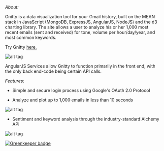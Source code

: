*About:*

Gnitty is a data visualization tool for your Gmail history, built on the MEAN stack in JavaScript (MongoDB, ExpressJS, AngularJS, NodeJS) and the d3 charting library. The site allows a user to analyze his or her 1,000 most recent emails (sent and received) for tone, volume per hour/day/year, and most common keywords.

Try Gnitty [here.](https://gnitty.herokuapp.com)

![alt tag](https://raw.githubusercontent.com/glebec/gnitty/master/client/assets/images/Front%20page.jpg)

AngularJS Services allow Gnitty to function primarily in the front end, with the only back end-code being certain API calls.


*Features:*

- Simple and secure login process using Google's OAuth 2.0 Protocol

- Analyze and plot up to 1,000 emails in less than 10 seconds

![alt tag](https://raw.githubusercontent.com/glebec/gnitty/master/client/assets/images/Scatter%20sent%20vs%20received.jpg)

- Sentiment and keyword analysis through the industry-standard Alchemy API

![alt tag](https://raw.githubusercontent.com/glebec/gnitty/master/client/assets/images/keyword%20chart.jpg)


[![Greenkeeper badge](https://badges.greenkeeper.io/glebec/gnitty.svg)](https://greenkeeper.io/)